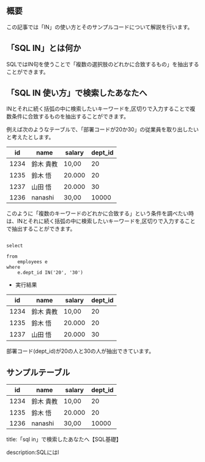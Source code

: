 

## 概要

この記事では「IN」の使い方とそのサンプルコードについて解説を行います。

## 「SQL IN」とは何か

SQLではIN句を使うことで「複数の選択肢のどれかに合致するもの」を抽出することができます。



## 「SQL IN 使い方」で検索したあなたへ

INとそれに続く括弧の中に検索したいキーワードを,区切りで入力することで複数条件に合致するものを抽出することができます。

例えば次のようなテーブルで、「部署コードが20か30」の従業員を取り出したいと考えたとします。

<table>
    <thead>
        <tr>
            <th>id</th>
            <th>name</th>
            <th>salary</th>
            <th>dept_id</th>
        </tr>
    </thead>
    <tbody>
        <tr>
            <td>1234</td>
            <td>鈴木 貴教</td>
            <td>10,00
            </td>
            <td>20
            </td>
        </tr>
        <tr>
            <td>
            1235
            </td>
            <td>
            鈴木 悟
            </td>
            <td>
            20.000
            </td>
            <td>
            20
            </td>
        </tr>
        <tr>
            <td>
            1237
            </td>
            <td>
            山田 悟
            </td>
            <td>
            20.000
            </td>
            <td>
            30
            </td>
        </tr>
        <tr>
            <td>
            1236
            </td>
            <td>
            nanashi
            </td>
            <td>
            30,00
            </td>
            <td>
            10000
            </td>
        </tr>
    </tbody>
</table>

このように「複数のキーワードのどれかに合致する」という条件を調べたい時は、INとそれに続く括弧の中に検索したいキーワードを,区切りで入力することで抽出することができます。

<pre><code>
select

from
    employees e
where
    e.dept_id IN('20', '30')
</code></pre>

- 実行結果

<table>
    <thead>
        <tr>
            <th>id</th>
            <th>name</th>
            <th>salary</th>
            <th>dept_id</th>
        </tr>
    </thead>
    <tbody>
        <tr>
            <td>1234</td>
            <td>鈴木 貴教</td>
            <td>10,00
            </td>
            <td>20
            </td>
        </tr>
        <tr>
            <td>
            1235
            </td>
            <td>
            鈴木 悟
            </td>
            <td>
            20.000
            </td>
            <td>
            20
            </td>
        </tr>
        <tr>
            <td>
            1237
            </td>
            <td>
            山田 悟
            </td>
            <td>
            20.000
            </td>
            <td>
            30
            </td>
        </tr>
    </tbody>
</table>


部署コード(dept_id)が20の人と30の人が抽出できています。
























## サンプルテーブル


<table>
    <thead>
        <tr>
            <th>id</th>
            <th>name</th>
            <th>salary</th>
            <th>dept_id</th>
        </tr>
    </thead>
    <tbody>
        <tr>
            <td>1234</td>
            <td>鈴木 貴教</td>
            <td>10,00
            </td>
            <td>20
            </td>
        </tr>
        <tr>
            <td>
            1235
            </td>
            <td>
            鈴木 悟
            </td>
            <td>
            20.000
            </td>
            <td>
            20
            </td>
        </tr>
        <tr>
            <td>
            1236
            </td>
            <td>
            nanashi
            </td>
            <td>
            30,00
            </td>
            <td>
            10000
            </td>
        </tr>
    </tbody>
</table>









title:「sql in」で検索したあなたへ【SQL基礎】

description:SQLにはl




